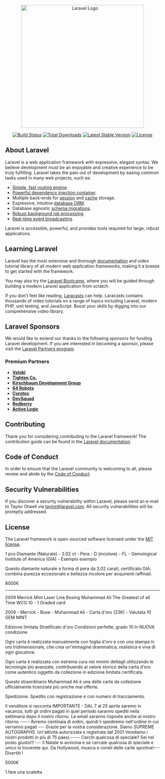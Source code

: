<p align="center"><a href="https://laravel.com" target="_blank"><img src="https://raw.githubusercontent.com/laravel/art/master/logo-lockup/5%20SVG/2%20CMYK/1%20Full%20Color/laravel-logolockup-cmyk-red.svg" width="400" alt="Laravel Logo"></a></p>

<p align="center">
<a href="https://github.com/laravel/framework/actions"><img src="https://github.com/laravel/framework/workflows/tests/badge.svg" alt="Build Status"></a>
<a href="https://packagist.org/packages/laravel/framework"><img src="https://img.shields.io/packagist/dt/laravel/framework" alt="Total Downloads"></a>
<a href="https://packagist.org/packages/laravel/framework"><img src="https://img.shields.io/packagist/v/laravel/framework" alt="Latest Stable Version"></a>
<a href="https://packagist.org/packages/laravel/framework"><img src="https://img.shields.io/packagist/l/laravel/framework" alt="License"></a>
</p>

## About Laravel

Laravel is a web application framework with expressive, elegant syntax. We believe development must be an enjoyable and creative experience to be truly fulfilling. Laravel takes the pain out of development by easing common tasks used in many web projects, such as:

- [Simple, fast routing engine](https://laravel.com/docs/routing).
- [Powerful dependency injection container](https://laravel.com/docs/container).
- Multiple back-ends for [session](https://laravel.com/docs/session) and [cache](https://laravel.com/docs/cache) storage.
- Expressive, intuitive [database ORM](https://laravel.com/docs/eloquent).
- Database agnostic [schema migrations](https://laravel.com/docs/migrations).
- [Robust background job processing](https://laravel.com/docs/queues).
- [Real-time event broadcasting](https://laravel.com/docs/broadcasting).

Laravel is accessible, powerful, and provides tools required for large, robust applications.

## Learning Laravel

Laravel has the most extensive and thorough [documentation](https://laravel.com/docs) and video tutorial library of all modern web application frameworks, making it a breeze to get started with the framework.

You may also try the [Laravel Bootcamp](https://bootcamp.laravel.com), where you will be guided through building a modern Laravel application from scratch.

If you don't feel like reading, [Laracasts](https://laracasts.com) can help. Laracasts contains thousands of video tutorials on a range of topics including Laravel, modern PHP, unit testing, and JavaScript. Boost your skills by digging into our comprehensive video library.

## Laravel Sponsors

We would like to extend our thanks to the following sponsors for funding Laravel development. If you are interested in becoming a sponsor, please visit the [Laravel Partners program](https://partners.laravel.com).

### Premium Partners

- **[Vehikl](https://vehikl.com)**
- **[Tighten Co.](https://tighten.co)**
- **[Kirschbaum Development Group](https://kirschbaumdevelopment.com)**
- **[64 Robots](https://64robots.com)**
- **[Curotec](https://www.curotec.com/services/technologies/laravel)**
- **[DevSquad](https://devsquad.com/hire-laravel-developers)**
- **[Redberry](https://redberry.international/laravel-development)**
- **[Active Logic](https://activelogic.com)**

## Contributing

Thank you for considering contributing to the Laravel framework! The contribution guide can be found in the [Laravel documentation](https://laravel.com/docs/contributions).

## Code of Conduct

In order to ensure that the Laravel community is welcoming to all, please review and abide by the [Code of Conduct](https://laravel.com/docs/contributions#code-of-conduct).

## Security Vulnerabilities

If you discover a security vulnerability within Laravel, please send an e-mail to Taylor Otwell via [taylor@laravel.com](mailto:taylor@laravel.com). All security vulnerabilities will be promptly addressed.

## License

The Laravel framework is open-sourced software licensed under the [MIT license](https://opensource.org/licenses/MIT).






1 pcs Diamante (Naturale) - 2.02 ct - Pera - D (incolore) - FL - Gemological Institute of America (GIA) - Esempio esempio

Questo diamante naturale a forma di pera da 2,02 carati, certificato GIA, combina purezza eccezionale e bellezza incolore per acquirenti raffinati.

8000€

-----------------------------------------------------------------------------------------

2009 Merrick Mint Laser Line Boxing Muhammad Ali The Greatest of all Time WCG 10 - 1 Graded card

2009 - Merrick - Boxe - Muhammad Ali - Carta d'oro (23K) - Valutata 10 GEM MINT

Edizione limitata
Stratificato d'oro
Condizioni perfette, grado 10
In NUOVA condizione

Ogni carta è realizzata manualmente con foglia d'oro e con una stampa in oro tridimensionale, che crea un'immagine drammatica, realistica e viva di ogni giocatore.

Ogni carta è realizzata con estrema cura nei minimi dettagli utilizzando le tecnologie più avanzate, contribuendo al valore storico della carta d'oro come autentico oggetto da collezione in edizione limitata certificata.

Questo straordinario Muhammad Ali è una delle carte da collezione ufficialmente licenziate più uniche mai offerte.

Spedizione.
Spedito con registrazione e con numero di tracciamento.

Il venditore si racconta
IMPORTANTE - DAL 7 al 25 aprile saremo in vacanza, tutti gli ordini pagati in quel periodo saranno spediti nella settimana dopo il nostro ritorno. Le email saranno risposte anche al nostro ritorno ----- Avremo centinaia di ordini, quindi li spediremo nell'ordine in cui verranno pagati --- Grazie per la vostra considerazione. Siamo SUPREME AUTOGRAPHS. Un'attività autorizzata e registrata dal 2001 Vendiamo i nostri prodotti in più di 75 paesi.----- Cerchi qualcosa di speciale? Sei nel posto giusto!!! --- Il Natale si avvicina e se cercate qualcosa di speciale e unico lo troverete qui. Da Hollywood, musica e cimeli delle carte sportive!--- Divertiti !

5000€



1.fare una scaletta
